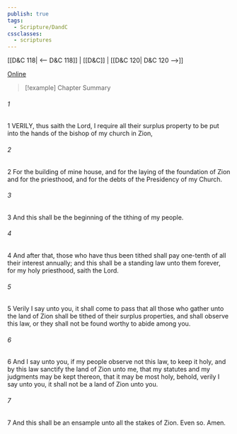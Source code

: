 ```yaml
---
publish: true
tags:
  - Scripture/DandC
cssclasses:
  - scriptures
---
```

[[D&C 118| <-- D&C 118]] | [[D&C]] | [[D&C 120| D&C 120 -->]]

[Online](https://churchofjesuschrist.org/study/scriptures/dc-testament/dc/119?lang=eng)

>[!example] Chapter Summary
>
###### 1
1 VERILY, thus saith the Lord, I require all their surplus property to be put into the hands of the bishop of my church in Zion,
###### 2
2 For the building of mine house, and for the laying of the foundation of Zion and for the priesthood, and for the debts of the Presidency of my Church.
###### 3
3 And this shall be the beginning of the tithing of my people.
###### 4
4 And after that, those who have thus been tithed shall pay one-tenth of all their interest annually; and this shall be a standing law unto them forever, for my holy priesthood, saith the Lord.
###### 5
5 Verily I say unto you, it shall come to pass that all those who gather unto the land of Zion shall be tithed of their surplus properties, and shall observe this law, or they shall not be found worthy to abide among you.
###### 6
6 And I say unto you, if my people observe not this law, to keep it holy, and by this law sanctify the land of Zion unto me, that my statutes and my judgments may be kept thereon, that it may be most holy, behold, verily I say unto you, it shall not be a land of Zion unto you.
###### 7
7 And this shall be an ensample unto all the stakes of Zion. Even so. Amen.




